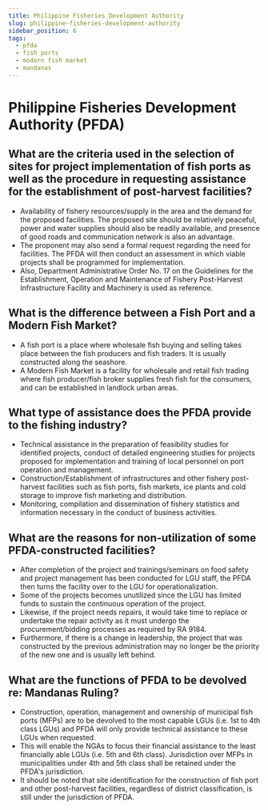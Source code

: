 ```yaml
---
title: Philippine Fisheries Development Authority
slug: philippine-fisheries-development-authority
sidebar_position: 6
tags:
  - pfda
  - fish ports
  - modern fish market
  - mandanas
---
```


# Philippine Fisheries Development Authority (PFDA)

## What are the criteria used in the selection of sites for project implementation of fish ports as well as the procedure in requesting assistance for the establishment of post-harvest facilities?

- Availability of fishery resources/supply in the area and the demand for the proposed facilities. The proposed site should be relatively peaceful, power and water supplies should also be readily available, and presence of good roads and communication network is also an advantage.
- The proponent may also send a formal request regarding the need for facilities. The PFDA will then conduct an assessment in which viable projects shall be programmed for implementation.
- Also, Department Administrative Order No. 17 on the Guidelines for the Establishment, Operation and Maintenance of Fishery Post-Harvest Infrastructure Facility and Machinery is used as reference.


## What is the difference between a Fish Port and a Modern Fish Market?

- A fish port is a place where wholesale fish buying and selling takes place between the fish producers and fish traders. It is usually constructed along the seashore.
- A Modern Fish Market is a facility for wholesale and retail fish trading where fish producer/fish broker supplies fresh fish for the consumers, and can be established in landlock urban areas.

## What type of assistance does the PFDA provide to the fishing industry?

- Technical assistance in the preparation of feasibility studies for identified projects, conduct of detailed engineering studies for projects proposed for implementation and training of local personnel on port operation and management.
- Construction/Establishment of infrastructures and other fishery post- harvest facilities such as fish ports, fish markets, ice plants and cold storage to improve fish marketing and distribution.
- Monitoring, compilation and dissemination of fishery statistics and information necessary in the conduct of business activities.


## What are the reasons for non-utilization of some PFDA-constructed facilities?

- After completion of the project and trainings/seminars on food safety and project management has been conducted for LGU staff, the PFDA then turns the facility over to the LGU for operationalization.
- Some of the projects becomes unutilized since the LGU has limited funds to sustain the continuous operation of the project.
- Likewise, if the project needs repairs, it would take time to replace or undertake the repair activity as it must undergo the procurement/bidding processes as required by RA 9184.
- Furthermore, if there is a change in leadership, the project that was constructed by the previous administration may no longer be the priority of the new one and is usually left behind.


## What are the functions of PFDA to be devolved re: Mandanas Ruling?

- Construction, operation, management and ownership of municipal fish ports (MFPs) are to be devolved to the most capable LGUs (i.e. 1st to 4th class LGUs) and PFDA will only provide technical assistance to these LGUs when requested.
- This will enable the NGAs to focus their financial assistance to the least financially able LGUs (i.e. 5th and 6th class). Jurisdiction over MFPs in municipalities under 4th and 5th class shall be retained under the PFDA's jurisdiction.
- It should be noted that site identification for the construction of fish port and other post-harvest facilities, regardless of district classification, is still under the jurisdiction of PFDA.
